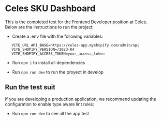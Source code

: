 # Celes SKU Dashboard

This is the completed test for the Frontend Developer position at Celes. Below are the instructions to run the project:

- Create a .env file with the following variables:

```
   VITE_URL_API_BASE=https://celes-app.myshopify.com/admin/api
   VITE_SHOPIFY_VERSION=/2023-04
   VITE_SHOPIFY_ACCESS_TOKEN=your_access_token
```

- Run `npm i` to install all dependencies

- Run `npm run dev` to run the proyect in develop

## Run the test suit

If you are developing a production application, we recommend updating the configuration to enable type aware lint rules:

- Run `npm run dev` to see all the app test
